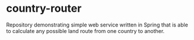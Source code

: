 # country-router
Repository demonstrating simple web service written in Spring that is able to calculate any possible land route from one country to another.
